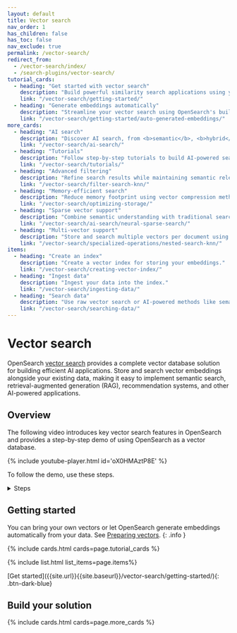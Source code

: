 ```yaml
---
layout: default
title: Vector search
nav_order: 1
has_children: false
has_toc: false
nav_exclude: true
permalink: /vector-search/
redirect_from:
  - /vector-search/index/
  - /search-plugins/vector-search/
tutorial_cards:
  - heading: "Get started with vector search"
    description: "Build powerful similarity search applications using your existing vectors or embeddings"
    link: "/vector-search/getting-started/"
  - heading: "Generate embeddings automatically"
    description: "Streamline your vector search using OpenSearch's built-in embedding generation"
    link: "/vector-search/getting-started/auto-generated-embeddings/"
more_cards:
  - heading: "AI search"
    description: "Discover AI search, from <b>semantic</b>, <b>hybrid</b>, and <b>multimodal</b> search to <b>RAG</b>"
    link: "/vector-search/ai-search/"
  - heading: "Tutorials"
    description: "Follow step-by-step tutorials to build AI-powered search for your applications"
    link: "/vector-search/tutorials/"
  - heading: "Advanced filtering"
    description: "Refine search results while maintaining semantic relevance"
    link: "/vector-search/filter-search-knn/"
  - heading: "Memory-efficient search"
    description: "Reduce memory footprint using vector compression methods"
    link: "/vector-search/optimizing-storage/"
  - heading: "Sparse vector support"
    description: "Combine semantic understanding with traditional search efficiency using <b>neural sparse search</b>"
    link: "/vector-search/ai-search/neural-sparse-search/"
  - heading: "Multi-vector support"
    description: "Store and search multiple vectors per document using nested fields"
    link: "/vector-search/specialized-operations/nested-search-knn/"
items:
  - heading: "Create an index"
    description: "Create a vector index for storing your embeddings."
    link: "/vector-search/creating-vector-index/"
  - heading: "Ingest data"
    description: "Ingest your data into the index."
    link: "/vector-search/ingesting-data/"
  - heading: "Search data"
    description: "Use raw vector search or AI-powered methods like semantic, hybrid, multimodal, or neural sparse search. Add RAG to build conversational search."
    link: "/vector-search/searching-data/"
---
```


# Vector search

OpenSearch [vector search]({{site.url}}{{site.baseurl}}/vector-search/getting-started/vector-search-basics/) provides a complete vector database solution for building efficient AI applications. Store and search vector embeddings alongside your existing data, making it easy to implement semantic search, retrieval-augmented generation (RAG), recommendation systems, and other AI-powered applications.

## Overview

The following video introduces key vector search features in OpenSearch and provides a step-by-step demo of using OpenSearch as a vector database.

<span class="centering-container">
{% include youtube-player.html id='oX0HMAztP8E' %}
</span>

To follow the demo, use these steps.

<details markdown="block">
  <summary>
    Steps
  </summary>
  {: .fs-5 .fw-700}

### Prerequisites
{:.no_toc} 

Download the sample data for this demo:

```bash
wget https://amazon-pqa.s3.amazonaws.com/amazon_pqa_headsets.json
```
{% include copy.html %}

Prepare data for bulk indexing into OpenSearch:

```bash
head -n 5000 amazon_pqa_headsets.json |  awk '{ print "{\"index\":{\"_index\":\"neural_search_pqa\"}}"; print;}'  > neural_search_amazon_pqa_headsets.json
```
{% include copy.html %}

Enable running ML models on data nodes (not recommended for production environments):

```json
PUT /_cluster/settings
{
  "persistent": {
    "plugins.ml_commons.only_run_on_ml_node": false
  }
}
```
{% include copy-curl.html %}

### Step 1: Register and deploy a model
{:.no_toc} 

Register and deploy a machine learning (ML) model provided by OpenSearch:

```json
POST /_plugins/_ml/models/_register?deploy=true
{
	"name": "huggingface/sentence-transformers/all-distilroberta-v1",
	"version": "1.0.1",
	"model_format": "TORCH_SCRIPT"
}
```
{% include copy-curl.html %}

Registering a model is an asynchronous task. OpenSearch returns a task ID for this task. Check the status of the task by using the Tasks API:

```json
GET /_plugins/_ml/tasks/<task_id>
```
{% include copy-curl.html %}

Once the task is complete, the task state will change to `COMPLETED` and the Tasks API response will contain a model ID for the registered model. Note the model ID; you'll use it in the following steps.

### Step 2: Create an ingest pipeline 
{:.no_toc} 

Create an ingest pipeline that will generate vector embeddings from text:

```json
PUT _ingest/pipeline/nlp-index-pipeline
{
  "processors" : [
    {
      "text_embedding": {
        "model_id": "<model_id>",
        "field_map": {
          "question_text": "question_vector"
        }
      }
    }
  ]
}
```
{% include copy-curl.html %}

Test the ingest pipeline:

```json
POST /_plugins/_ml/_predict/text_embedding/<model_id>
{
  "text_docs":[ "what does the package contain?"],
  "return_number": true,
  "target_response": ["sentence_embedding"]
}
```
{% include copy-curl.html %}

### Step 3: Create an index
{:.no_toc} 

Create a vector index and set the default ingest pipeline to the ingest pipeline created in the previous step:

```json
PUT /neural_search_pqa
{
  "settings": {
    "index.knn": true,
    "default_pipeline": "nlp-index-pipeline"
  },
  "mappings": {
    "properties": {
      "question_vector": {
        "type": "knn_vector",
        "dimension": 768
      }
    }
  }
}
```
{% include copy-curl.html %}

### Step 4: Ingest data
{:.no_toc} 

Ingest the data you prepared in Prerequisites:

```bash
curl -XPOST -u "<username>:<password>" -k https://localhost:9200/_bulk --data-binary @neural_search_amazon_pqa_headsets.json  -H 'Content-Type: application/json'
```
{% include copy.html %}

If you're not running the Security plugin, omit the username and password:

```bash
curl -XPOST http://localhost:9200/_bulk --data-binary @neural_search_amazon_pqa_headsets.json  -H 'Content-Type: application/json'
```
{% include copy.html %}

Test the vector generation:

```json
GET /neural_search_pqa/_search
```
{% include copy-curl.html %}

### Step 5: Search the data
{:.no_toc} 

Now, search the data using various search methods.

#### Semantic search

To run a semantic search, send the following request:

```json
GET /neural_search_pqa/_search
{
  "size": 5, 
  "query": {
    "neural": {
      "question_vector": {
        "query_text": "what does the package contain?",
        "model_id": "<model_id>",
        "k": 5
      }
    }
  }
}
```
{% include copy-curl.html %}

#### Raw vector search 

To run a raw vector search using test embeddings, send the following request:

<details markdown="block">
  <summary>
    Request
  </summary>

```json
GET /neural_search_pqa/_search
{
  "query": {
    "knn": {
      "question_vector": {
        "vector": [
            0.002710069,
            -0.009941524,
            -0.010563275,
            -0.0010122135,
            -0.01606663,
            0.035004564,
            -0.024301449,
            0.036937017,
            0.0021445795,
            -0.018301377,
            0.028222118,
            0.03426478,
            0.06526259,
            -0.11439706,
            -0.05570727,
            -0.013401183,
            0.07173271,
            -0.008754317,
            -0.003892538,
            -0.04069254,
            -0.007873223,
            0.043676812,
            0.07628463,
            0.006414452,
            0.017962739,
            0.015939584,
            0.0035662137,
            -0.025271492,
            0.0003880734,
            -0.07922912,
            -0.055034645,
            -0.005235041,
            0.016212236,
            -0.0027856824,
            0.015833888,
            -0.008724626,
            0.07955987,
            -0.015250193,
            0.043985505,
            0.0161295,
            0.043298006,
            0.045120195,
            0.0008796525,
            0.025070759,
            0.02620675,
            0.0008109898,
            0.03925882,
            0.0014451992,
            -0.0106107555,
            0.01826351,
            0.03323938,
            -0.045674287,
            -0.0070893173,
            0.022116413,
            -0.04267077,
            -0.07391224,
            -0.007829025,
            -0.027157241,
            0.02210903,
            0.03281591,
            0.03863423,
            0.019042324,
            -0.008937828,
            -0.00822864,
            -0.0013345153,
            -0.012705528,
            0.024063895,
            0.06755618,
            -0.026645413,
            -0.044332504,
            -0.009713288,
            0.07448414,
            -0.037496917,
            -0.059190735,
            0.00071719656,
            0.054966882,
            -0.014735149,
            -0.012903547,
            -0.07329577,
            0.032558594,
            -0.0065674637,
            0.030938147,
            -0.000380445,
            0.03772217,
            0.065343246,
            -0.03851167,
            0.021905331,
            -0.031275578,
            -0.03284647,
            -0.0039149136,
            0.033011954,
            -0.015860643,
            0.056815848,
            0.018801196,
            0.036051515,
            0.030969055,
            -0.06881828,
            -0.07299447,
            0.011791604,
            0.036003478,
            0.085550085,
            -0.030811753,
            0.008854608,
            -0.00115729,
            0.058123615,
            0.031589605,
            -0.04637206,
            0.052185714,
            -0.008147512,
            -0.009668442,
            -0.020753473,
            -0.044140838,
            0.007126401,
            0.018284583,
            0.026957503,
            -0.06066957,
            0.005663597,
            -0.00054079125,
            -0.007547787,
            0.038137276,
            0.029036777,
            -0.050400596,
            -0.04595853,
            0.019300641,
            0.0750706,
            0.06053001,
            0.05319831,
            -0.040328506,
            -0.026151964,
            0.017703054,
            -0.009880278,
            -0.02431335,
            -0.016003195,
            0.017467672,
            -0.028064456,
            0.010797431,
            0.04620068,
            -0.035007767,
            -0.05585064,
            0.053512778,
            0.033208907,
            0.008550426,
            -0.0388121,
            -0.043947462,
            0.041298136,
            0.00632402,
            0.050902393,
            0.025355011,
            0.049950752,
            0.05057344,
            -0.030225132,
            0.068390064,
            0.011451242,
            0.022812577,
            -0.04050082,
            0.04564967,
            0.02095755,
            -0.008775425,
            0.02742215,
            0.0045154644,
            -0.022773914,
            -0.023864053,
            0.048423547,
            -0.02743273,
            0.023161013,
            -0.085432865,
            -0.027781866,
            0.045083255,
            -0.024330953,
            0.051298082,
            -0.014561553,
            0.019947212,
            -0.04762156,
            -0.08161497,
            -0.02915204,
            -0.05000734,
            0.016844928,
            0.06842721,
            -0.07254415,
            0.023711553,
            -0.065741085,
            -0.02294238,
            0.026964355,
            0.023867974,
            -0.036694836,
            0.031053912,
            -0.029109096,
            0.03979944,
            0.0066577485,
            -0.04632492,
            -0.002852599,
            0.104205936,
            -0.0015289283,
            -0.0031528969,
            -0.067211226,
            0.038498618,
            -0.044048615,
            0.07784984,
            -0.00019098066,
            -0.073304884,
            -0.025518911,
            -0.044625603,
            -0.015586972,
            0.029835561,
            0.012194141,
            -0.015629057,
            -0.020035604,
            -0.06611267,
            -0.011576042,
            -0.018833332,
            -0.0058776387,
            0.0015687104,
            0.042071432,
            0.035765655,
            0.036961976,
            -0.06410254,
            0.0069225053,
            0.009306832,
            -0.033220366,
            -0.0011623797,
            -0.05273565,
            -0.05313439,
            0.0040645716,
            0.015500928,
            -0.031550664,
            0.052280493,
            0.0037078348,
            -0.021173084,
            0.0150960395,
            0.078733385,
            0.0028686044,
            -0.005216703,
            -0.0036014854,
            0.050795995,
            -0.041090492,
            -0.04149299,
            -0.042463295,
            0.004432829,
            0.019274198,
            0.02163699,
            -0.009603396,
            -0.0049729077,
            -0.04318596,
            -0.087209016,
            -0.018899467,
            -0.010470672,
            -0.030606175,
            0.002642825,
            0.0075506642,
            0.021283865,
            0.02029468,
            -0.020240186,
            0.021211915,
            0.013999255,
            0.061195884,
            0.04166171,
            -0.052985657,
            -0.025418852,
            0.053535376,
            0.0052670254,
            0.00996464,
            0.022772988,
            -0.0067050382,
            0.011592934,
            0.00048262937,
            0.056712538,
            0.04335854,
            -0.018352322,
            0.021396462,
            -0.062193274,
            -0.07501798,
            -0.043138392,
            0.029762914,
            0.0022764541,
            -0.021794599,
            0.020765148,
            0.09824474,
            -0.0021401478,
            0.07763454,
            -0.0071393973,
            0.048322372,
            -0.0068628914,
            -0.01169711,
            0.0369351,
            0.056131776,
            0.007255264,
            0.014164492,
            0.047250435,
            0.037673194,
            -0.032006253,
            0.0064754435,
            -0.029092291,
            0.10371859,
            -0.04414858,
            -0.04181647,
            0.031237667,
            0.06330435,
            0.0009903753,
            0.015501904,
            -0.043972794,
            -0.07873341,
            -0.034613512,
            0.0045046876,
            0.02307906,
            0.000025955713,
            -0.026988667,
            -0.021876179,
            -0.061864477,
            -0.03174992,
            -0.020722676,
            -0.013450134,
            -0.07542003,
            0.032319948,
            -0.024602456,
            -0.0333397,
            0.012231298,
            0.041405365,
            0.038915142,
            -0.015581544,
            -0.019906731,
            0.05896227,
            -0.041462217,
            -0.017148478,
            0.026938373,
            0.016844902,
            0.04285087,
            -0.017774548,
            0.020407137,
            -0.051100556,
            0.020812236,
            0.07045972,
            -0.0051538153,
            0.0011321488,
            -0.011617311,
            0.022422142,
            -0.118273415,
            0.036936108,
            -0.0006845923,
            -0.020841764,
            -0.03182234,
            0.057517555,
            -0.033479884,
            -0.027451057,
            -0.043103144,
            0.008880055,
            -0.041282106,
            0.055030968,
            -0.04702203,
            0.056501582,
            0.014168417,
            0.02385893,
            -0.015406,
            0.02182121,
            -0.016413651,
            -0.010580059,
            -0.032921027,
            0.0029189822,
            -0.02338612,
            -0.022606278,
            0.04826292,
            -0.004382977,
            0.025545042,
            0.02886143,
            -0.060381353,
            -0.028612776,
            -0.07493492,
            0.00719094,
            0.015079185,
            -0.042235136,
            -0.01738928,
            -0.0015764751,
            0.0080654705,
            0.00045899878,
            0.02290927,
            -0.044065766,
            -0.027154867,
            0.019949641,
            0.024834728,
            0.035529647,
            -0.02206892,
            0.010913105,
            0.010024395,
            -0.029580403,
            0.02561486,
            -0.009437026,
            0.031584535,
            -0.03349992,
            0.017479446,
            0.03321881,
            0.04470709,
            -0.051657267,
            0.014068284,
            0.028261097,
            0.006924192,
            0.015599272,
            0.024204262,
            0.017719362,
            -0.009957364,
            0.042847835,
            -0.023584707,
            0.045098092,
            -0.023444502,
            -0.0037809366,
            -0.03454478,
            0.021056872,
            -0.043912865,
            -0.0390931,
            0.009994628,
            -0.045420606,
            -0.010205209,
            0.0022059593,
            -0.0064243795,
            0.0058772936,
            -0.01227864,
            -0.028449906,
            0.05086825,
            0.011771748,
            0.029447777,
            -0.00488326,
            -0.00972601,
            -0.0038806763,
            0.012304249,
            0.048176277,
            -0.044568717,
            -0.046164848,
            -0.040474243,
            -0.010306429,
            0.0070577585,
            0.050434314,
            -0.047979098,
            -0.032600895,
            0.004446253,
            0.043626312,
            0.006991633,
            -0.008693645,
            0.03655107,
            -0.010262025,
            0.061423175,
            -0.041305497,
            0.049218614,
            0.024470096,
            0.008277926,
            0.023871863,
            -0.0680525,
            -0.01373448,
            -0.019403461,
            0.01457673,
            0.020989386,
            -0.012840103,
            0.04480477,
            -0.012785204,
            0.05274674,
            0.00044528328,
            -0.03250745,
            -0.034448665,
            -0.021306505,
            -0.006346044,
            0.03572138,
            -0.005664647,
            0.007930765,
            0.05546037,
            0.08555072,
            0.0052049863,
            0.005712941,
            0.0069970684,
            -0.07032658,
            -0.021292446,
            -0.043971684,
            0.033561017,
            0.0078121717,
            -0.01232355,
            0.04682774,
            -0.012410457,
            -0.024060972,
            0.026366811,
            0.02424469,
            -0.003813699,
            0.007787949,
            0.030725611,
            -0.018421294,
            0.024292007,
            0.02683838,
            0.018937135,
            0.024167754,
            -0.012694116,
            -0.04747225,
            -0.018581947,
            0.04490841,
            0.010850694,
            0.013474754,
            -0.053915884,
            -0.0157288,
            -0.035485156,
            0.002554162,
            1.9480496e-33,
            0.026267078,
            -0.0005050934,
            0.056276474,
            -0.04939255,
            -0.042061917,
            0.017516103,
            -0.0347885,
            0.0056415154,
            0.028010717,
            0.037564415,
            -0.010455965,
            -0.0016442607,
            0.01223653,
            -0.0033323513,
            0.04782389,
            0.016800124,
            -0.07022924,
            -0.06512625,
            -0.0020572834,
            -0.01184387,
            0.02217141,
            -0.024825176,
            -0.0015173266,
            -0.0269819,
            0.019096063,
            0.017777557,
            0.017873168,
            0.039785545,
            -0.046805847,
            0.021698391,
            -0.06269843,
            0.019622149,
            0.007864404,
            0.008894206,
            0.0038650148,
            0.042388596,
            -0.009941635,
            -0.023884028,
            -0.035126317,
            0.0005930202,
            0.006001224,
            -0.024304975,
            -0.025708912,
            0.04936831,
            0.0016331291,
            -0.040760614,
            0.030479766,
            0.05206152,
            -0.00443369,
            0.10088473,
            0.011507102,
            -0.023531357,
            -0.040234685,
            -0.01877001,
            0.009172026,
            -0.03114441,
            -0.04349409,
            -0.017874151,
            0.034953598,
            -0.008358288,
            0.018915119,
            0.07711077,
            0.023954341,
            0.002415601,
            0.008599011,
            0.010966408,
            0.060247257,
            -0.0024354062,
            0.029591061,
            -0.028959572,
            -0.036631253,
            -0.021705143,
            0.030625504,
            -0.0047654426,
            0.014964073,
            0.037887104,
            0.015323633,
            0.037921626,
            -0.025576469,
            0.055206805,
            -0.029262222,
            -0.01962374,
            -0.03655967,
            0.027075786,
            -0.081109434,
            0.02449199,
            -0.0011163651,
            0.023110788,
            0.027611898,
            0.008880572,
            -0.016672952,
            0.054573104,
            0.0668384,
            0.0016800691,
            -0.026792923,
            -0.007083326,
            -0.02166146,
            -0.05414477,
            0.034420814,
            -0.014911138,
            -0.015938187,
            0.0024109697,
            0.018606238,
            -0.0068018483,
            0.007229771,
            -0.07069912,
            0.005073739,
            -0.02377225,
            0.025782589,
            -0.023521125,
            -0.009433753,
            0.001846642,
            0.039006367,
            0.058460444,
            0.0073873056,
            0.007734639,
            0.04332041,
            -0.02951278,
            -0.025803477,
            0.046294205,
            0.02037022,
            0.017971495,
            -0.07894564,
            0.035865154,
            -0.0019950685,
            0.0058006193,
            -0.016100215,
            -0.032027755,
            -0.015766902,
            0.0036303538,
            0.036353722,
            -0.012345974,
            -0.052974723,
            -0.018639334,
            -0.023760993,
            -0.039711308,
            0.011242891,
            0.019980058,
            0.0056355395,
            -0.034353167,
            0.035260357,
            0.0017268837,
            0.026457984,
            -0.027261587,
            -0.0083769085,
            0.013137794,
            0.06074834,
            -0.03966026,
            0.015282993,
            -0.03137165,
            -0.0018508149,
            0.0006249257,
            -0.088941485,
            -0.016475422,
            -0.061206434,
            0.02161922,
            0.04977918,
            -0.012738911,
            0.029521877,
            0.019252038,
            0.0060790903,
            -0.019414661,
            -0.0037854896,
            0.0035633324,
            0.0012202597,
            -0.0025355266,
            -0.013203971,
            0.03394517,
            0.055446833,
            -0.056813966,
            -0.017438352,
            -0.0025512646,
            0.0015061953,
            -0.014893743,
            0.01575938,
            0.0137350615,
            0.021631295,
            -0.011761018,
            0.003874792,
            -0.033888955,
            0.034087986,
            0.007129588,
            -0.054342985,
            -0.08680173,
            -0.002967837,
            0.025510576,
            0.021943994,
            0.012099311,
            -0.04670378,
            -0.0052654264,
            -0.018963156,
            0.041973554,
            -0.028053606,
            -0.08092634,
            0.01265107,
            -0.054788973,
            0.09400683,
            -0.06417367,
            -0.027034711,
            -0.039408244,
            0.023176627,
            -0.01461873,
            0.03884634,
            -0.036304634,
            -0.017949235,
            -0.057132546,
            0.01646405,
            0.0404744,
            -0.0027004834,
            -0.00041886698,
            -0.0028203563,
            0.008831913,
            -0.0040895687,
            -0.012310025,
            0.05664932,
            0.017413152,
            0.0068459054,
            0.018910537,
            0.019317543,
            0.0020133136,
            -0.017052755,
            0.005844975,
            0.010338119,
            0.020037401,
            0.013349168,
            -0.05482043,
            -0.066234104,
            -0.02689704,
            -0.035874642,
            -0.050699547,
            -0.05060031,
            -0.04085721,
            -0.027676092,
            -0.0981729,
            -0.02701008,
            0.050626777,
            0.04092506,
            0.029677482,
            0.05753057,
            0.10218166,
            0.024896685,
            -0.030231407,
            -0.04353669,
            -0.005995228,
            -0.0033289846,
            0.029730862,
            -0.10618225,
            0.020681499,
            -0.024290795,
            0.022039287,
            0.043326188,
            -0.05395758,
            -0.025439745,
            0.03492537,
            -0.027676322,
            -0.00053507305,
            0.02218165,
            0.09227446,
            -0.023444649,
            -0.06172415,
            0.018731289,
            -0.01790614,
            0.006927564,
            -0.025528973,
            -0.009136651,
            -0.009685557,
            0.017786622,
            0.023883764,
            0.011552316,
            0.06438146,
            0.0033594605,
            0.022067433,
            -0.035531327
          ],
        "k": 5
      }
    }
  }
}
```
{% include copy-curl.html %}
</details>

#### Lexical search

To run a lexical search, send the following request:

```json
GET /neural_search_pqa/_search
{
  "query": {
    "match": {
      "question_text": "what does the package contain?"
    }
  }
}
```
{% include copy-curl.html %}

#### Hybrid search

Create a search pipeline for hybrid search:

```json
PUT /_search/pipeline/hybrid-search-pipeline
{
  "phase_results_processors": [
    {
      "normalization-processor": {
        "normalization": {
          "technique": "min_max"
        },
        "combination": {
          "technique": "arithmetic_mean",
          "parameters": {
            "weights": [
              0.3,
              0.7
            ]
          }
        }
      }
    }
  ]
}
```
{% include copy-curl.html %}

Set this pipeline as the default search pipeline for the index:

```json
PUT /neural_search_pqa/_settings
{
  "index.search.default_pipeline": "hybrid-search-pipeline"
}
```
{% include copy-curl.html %}

To run a hybrid search, send the following request:

```json
GET /neural_search_pqa/_search
{
  "_source": "question_text",
  "query": {
    "hybrid": {
      "queries": [
        {
          "match": {
            "question_text":"what does the package contain?"
          }
        },
        {
          "neural": {
            "question_vector": {
            "query_text": "what does the package contain?",
            "model_id": "<model_id>",
            "k": 5
            }
          }
        }
      ]
    }
  }
}
```
{% include copy-curl.html %}

### Clean up
{:.no_toc} 

Undeploy the model:

```json
POST /_plugins/_ml/models/<model_id>/_undeploy
```
{% include copy-curl.html %}

Delete the model:

```json
DELETE /_plugins/_ml/models/<model_id>
```
{% include copy-curl.html %}

Delete the index:

```json
DELETE /neural_search_pqa
```
{% include copy-curl.html %}

</details>

## Getting started

You can bring your own vectors or let OpenSearch generate embeddings automatically from your data. See [Preparing vectors]({{site.url}}{{site.baseurl}}/vector-search/getting-started/vector-search-options/).
{: .info }

{% include cards.html cards=page.tutorial_cards %}

{% include list.html list_items=page.items%}

<span class="centering-container">
[Get started]({{site.url}}{{site.baseurl}}/vector-search/getting-started/){: .btn-dark-blue}
</span>

## Build your solution 

{% include cards.html cards=page.more_cards %}